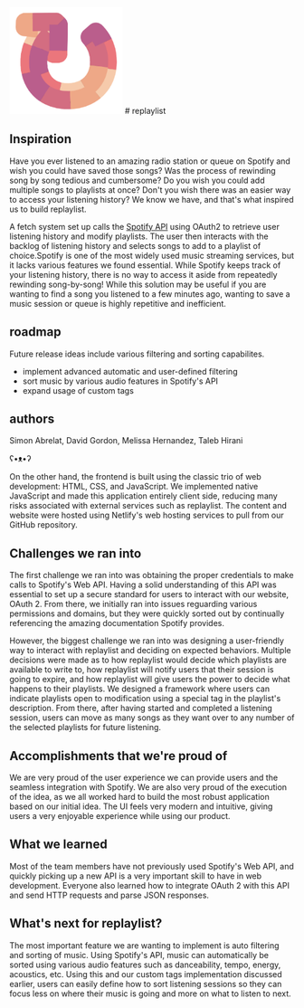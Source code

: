<img src="./res/logo.png" alt="replaylist logo" width="200">
# replaylist

## Inspiration

Have you ever listened to an amazing radio station or queue on Spotify and wish you could have saved those songs? Was the process of rewinding song by song tedious and cumbersome? Do you wish you could add multiple songs to playlists at once? Don't you wish there was an easier way to access your listening history?  We know we have, and that's what inspired us to build replaylist.

A fetch system set up calls the [Spotify API][1] using OAuth2 to retrieve user listening history and modify playlists. The user then interacts with the backlog of listening history and selects songs to add to a playlist of choice.Spotify is one of the most widely used music streaming services, but it lacks various features we found essential. While Spotify keeps track of your listening history, there is no way to access it aside from repeatedly rewinding song-by-song! While this solution may be useful if you are wanting to find a song you listened to a few minutes ago, wanting to save a music session or queue is highly repetitive and inefficient. 

## roadmap
Future release ideas include various filtering and sorting capabilites.
* implement advanced automatic and user-defined filtering
* sort music by various audio features in Spotify's API
* expand usage of custom tags

## authors
Simon Abrelat, David Gordon, Melissa Hernandez, Taleb Hirani

ʕ•ᴥ•ʔ

[1]:https://developer.spotify.com/documentation/web-api/
On the other hand, the frontend is built using the classic trio of web development: HTML, CSS, and JavaScript. We implemented native JavaScript and made this application entirely client side, reducing many risks associated with external services such as replaylist. The content and website were hosted using Netlify's web hosting services to pull from our GitHub repository. 

## Challenges we ran into

The first challenge we ran into was obtaining the proper credentials to make calls to Spotify's Web API. Having a solid understanding of this API was essential to set up a secure standard for users to interact with our website, OAuth 2. From there, we initially ran into issues reguarding various permissions and domains, but they were quickly sorted out by continually referencing the amazing documentation Spotify provides.

However, the biggest challenge we ran into was designing a user-friendly way to interact with replaylist and deciding on expected behaviors. Multiple decisions were made as to how replaylist would decide which playlists are available to write to, how replaylist will notify users that their session is going to expire, and how replaylist will give users the power to decide what happens to their playlists. We designed a framework where users can indicate playlists open to modification using a special tag in the playlist's description. From there, after having started and completed a listening session, users can move as many songs as they want over to any number of the selected playlists for future listening. 

## Accomplishments that we're proud of

We are very proud of the user experience we can provide users and the seamless integration with Spotify. We are also very proud of the execution of the idea, as we all worked hard to build the most robust application based on our initial idea. The UI feels very modern and intuitive, giving users a very enjoyable experience while using our product.

## What we learned

Most of the team members have not previously used Spotify's Web API, and quickly picking up a new API is a very important skill to have in web development. Everyone also learned how to integrate OAuth 2 with this API and send HTTP requests and parse JSON responses. 

## What's next for replaylist?

The most important feature we are wanting to implement is auto filtering and sorting of music. Using Spotify's API, music can automatically be sorted using various audio features such as danceability, tempo, energy, acoustics, etc. Using this and our custom tags implementation discussed earlier, users can easily define how to sort listening sessions so they can focus less on where their music is going and more on what to listen to next.
